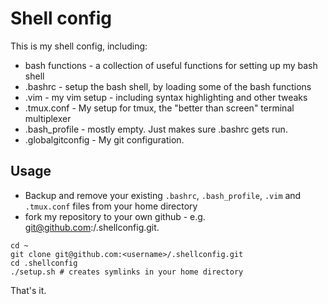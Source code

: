 Shell config
===

This is my shell config, including:

- bash functions - a collection of useful functions for setting up my bash shell
- .bashrc - setup the bash shell, by loading some of the bash functions
- .vim - my vim setup - including syntax highlighting and other tweaks
- .tmux.conf - My setup for tmux, the "better than screen" terminal multiplexer
- .bash_profile - mostly empty. Just makes sure .bashrc gets run.
- .globalgitconfig - My git configuration.

Usage
---

- Backup and remove your existing `.bashrc`, `.bash_profile`, `.vim` and `.tmux.conf` files from your home directory
- fork my repository to your own github - e.g. git@github.com:<username>/.shellconfig.git.

```
cd ~
git clone git@github.com:<username>/.shellconfig.git
cd .shellconfig
./setup.sh # creates symlinks in your home directory
```

That's it.


